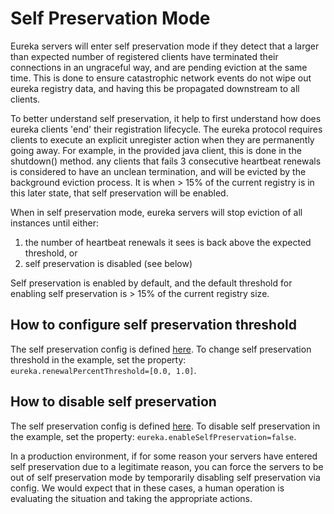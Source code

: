 # Self Preservation Mode

Eureka servers will enter self preservation mode if they detect that a larger than expected number of registered clients have terminated their connections in an ungraceful way, and are pending eviction at the same time. This is done to ensure catastrophic network events do not wipe out eureka registry data, and having this be propagated downstream to all clients.

To better understand self preservation, it help to first understand how does eureka clients 'end' their registration lifecycle. The eureka protocol requires clients to execute an explicit unregister action when they are permanently going away. For example, in the provided java client, this is done in the shutdown() method.
any clients that fails 3 consecutive heartbeat renewals is considered to have an unclean termination, and will be evicted by the background eviction process. It is when > 15% of the current registry is in this later state, that self preservation will be enabled.

When in self preservation mode, eureka servers will stop eviction of all instances until either:
1. the number of heartbeat renewals it sees is back above the expected threshold, or
2. self preservation is disabled (see below)

Self preservation is enabled by default, and the default threshold for enabling self preservation is > 15% of the current registry size.

## How to configure self preservation threshold
The self preservation config is defined [here](https://github.com/Netflix/eureka/blob/master/eureka-core/src/main/java/com/netflix/eureka/DefaultEurekaServerConfig.java#L221). To change self preservation threshold in the example, set the property: `eureka.renewalPercentThreshold=[0.0, 1.0]`.

## How to disable self preservation
The self preservation config is defined [here](https://github.com/Netflix/eureka/blob/master/eureka-core/src/main/java/com/netflix/eureka/DefaultEurekaServerConfig.java#L195). To disable self preservation in the example, set the property: `eureka.enableSelfPreservation=false`.

In a production environment, if for some reason your servers have entered self preservation due to a legitimate reason, you can force the servers to be out of self preservation mode by temporarily disabling self preservation via config. We would expect that in these cases, a human operation is evaluating the situation and taking the appropriate actions.